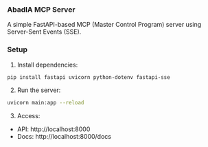 ### AbadIA MCP Server

A simple FastAPI-based MCP (Master Control Program) server using Server-Sent Events (SSE).

### Setup

1. Install dependencies:
```bash
pip install fastapi uvicorn python-dotenv fastapi-sse
```

2. Run the server:
```bash
uvicorn main:app --reload
```

3. Access:
- API: http://localhost:8000
- Docs: http://localhost:8000/docs 
